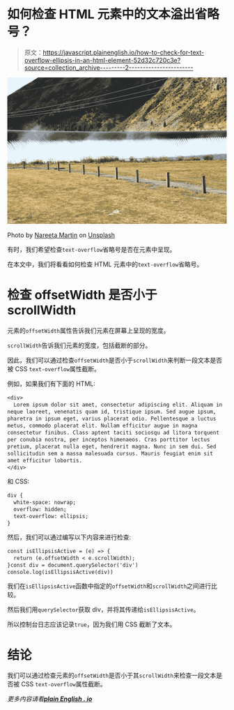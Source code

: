 # 如何检查 HTML 元素中的文本溢出省略号？

> 原文：<https://javascript.plainenglish.io/how-to-check-for-text-overflow-ellipsis-in-an-html-element-52d32c720c3e?source=collection_archive---------2----------------------->

![](img/ced00441cdfe6f9a39f66b278a3e91f2.png)

Photo by [Nareeta Martin](https://unsplash.com/@splashabout?utm_source=medium&utm_medium=referral) on [Unsplash](https://unsplash.com?utm_source=medium&utm_medium=referral)

有时，我们希望检查`text-overflow`省略号是否在元素中呈现。

在本文中，我们将看看如何检查 HTML 元素中的`text-overflow`省略号。

# 检查 offsetWidth 是否小于 scrollWidth

元素的`offsetWidth`属性告诉我们元素在屏幕上呈现的宽度。

`scrollWidth`告诉我们元素的宽度，包括截断的部分。

因此，我们可以通过检查`offsetWidth`是否小于`scrollWidth`来判断一段文本是否被 CSS `text-overflow`属性截断。

例如，如果我们有下面的 HTML:

```
<div>
  Lorem ipsum dolor sit amet, consectetur adipiscing elit. Aliquam in neque laoreet, venenatis quam id, tristique ipsum. Sed augue ipsum, pharetra in ipsum eget, varius placerat odio. Pellentesque a luctus metus, commodo placerat elit. Nullam efficitur augue in magna consectetur finibus. Class aptent taciti sociosqu ad litora torquent per conubia nostra, per inceptos himenaeos. Cras porttitor lectus pretium, placerat nulla eget, hendrerit magna. Nunc in sem dui. Sed sollicitudin sem a massa malesuada cursus. Mauris feugiat enim sit amet efficitur lobortis.
</div>
```

和 CSS:

```
div {
  white-space: nowrap;
  overflow: hidden;
  text-overflow: ellipsis;
}
```

然后，我们可以通过编写以下内容来进行检查:

```
const isEllipsisActive = (e) => {
  return (e.offsetWidth < e.scrollWidth);
}const div = document.querySelector('div')
console.log(isEllipsisActive(div))
```

我们在`isEllipsisActive`函数中指定的`offsetWidth`和`scrollWidth`之间进行比较。

然后我们用`querySelector`获取 div，并将其传递给`isEllipsisActive`。

所以控制台日志应该记录`true`，因为我们用 CSS 截断了文本。

# 结论

我们可以通过检查元素的`offsetWidth`是否小于其`scrollWidth`来检查一段文本是否被 CSS `text-overflow`属性截断。

*更多内容请看*[***plain English . io***](http://plainenglish.io)